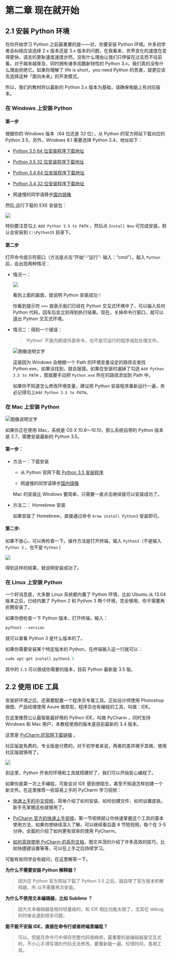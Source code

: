 # 第二章 现在就开始

## 2.1 安装 Python 环境

在你开始学习 Python 之前最重要的是——对，你要安装 Python 环境。许多初学者会纠结应该选择 2.x 版本还是 3.x 版本的问题，在我看来，世界变化的速度在变得更快，语言的更新速度速度亦然。没有什么理由让我们只停留在过去而不往前看。对于越来越普及、同时拥有诸多炫酷新特性的 Python 3.x，我们真的没有什么理由拒绝它。如果你理解了 life is short，you need Python 的苦衷，就更应该去选择这种「面向未来」的开发模式。

所以，我们的教材将以最新的 Python 3.x 版本为基础，请确保电脑上有对应版本。

### 在 Windows 上安装 Python

#### 第一步

根据你的 Windows 版本（64 位还是 32 位），从 Python 的官方网站下载对应的 Python 3.5，另外，Windows 8.1 需要选择 Python 3.4，地址如下：

*   [Python 3.5 64 位安装程序下载地址](https://www.Python.org/ftp/Python/3.5.0/Python-3.5.0-amd64.exe)

*   [Python 3.5 32 位安装程序下载地址](https://www.Python.org/ftp/Python/3.5.0/Python-3.5.0.exe)

*   [Python 3.4 64 位安装程序下载地址](https://www.Python.org/ftp/Python/3.4.3/Python-3.4.3.amd64.msi)

*   [Python 3.4 32 位安装程序下载地址](https://www.Python.org/ftp/Python/3.4.3/Python-3.4.3.msi)

*   网速慢的同学请移步[国内镜像](http://pan.baidu.com/s/1bnmdlZx)

然后,运行下载的 EXE 安装包：

![ ](img/00011.jpeg)

特别要注意勾上 `Add Python 3.5 to PATH` ，然后点 `Install Now` 可完成安装。默认会安装到 `C:\Python35` 目录下。

#### 第二步

打开命令提示符窗口（方法是点击“开始”-“运行”- 输入：“cmd”），敲入 `Python` 后，会出现两种情况：

*   情况一：

    ![ ](img/00012.jpeg)

    看到上面的画面，就说明 Python 安装成功！

    你看到提示符 `>>>` 就表示我们已经在 Python 交互式环境中了，可以输入任何 Python 代码，回车后会立刻得到执行结果。现在，关掉命令行窗口，就可以退出 Python 交互式环境。

*   情况二：得到一个错误：

    > 'Python' 不是内部或外部命令，也不是可运行的程序或批处理文件。

    ![图像说明文字](img/00013.jpeg)

    这是因为 Windows 会根据一个 Path 的环境变量设定的路径去查找 Python.exe，如果没找到，就会报错。如果在安装时漏掉了勾选 `Add Python 3.5 to PATH` ，那就要手动把 `Python.exe` 所在的路径添加到 Path 中。

    如果你不知道怎么修改环境变量，建议把 Python 安装程序重新运行一遍，务必记得勾上`Add Python 3.5 to PATH`。

### 在 Mac 上安装 Python

![图像说明文字](img/00014.jpeg)

如果你正在使用 Mac，系统是 OS X 10.8～10.10，那么系统自带的 Python 版本是 2.7，需要安装最新的 Python 3.5。

#### 第一步：

*   方法一：下载安装

    *   从 Python 官网下载 [Python 3.5 安装程序](https://www.Python.org/ftp/Python/3.5.0/Python-3.5.0-macosx10.6.pkg)

    *   网速慢的同学请移步[国内镜像](http://pan.baidu.com/s/1sjqOkFF)

    Mac 的安装比 Windows 要简单，只需要一直点击继续就可以安装成功了。

*   方法二： Homebrew 安装

    如果安装了 Homebrew，直接通过命令 `brew install Python3` 安装即可。

#### 第二步:

如果不放心，可以再检查一下。操作方法是打开终端，输入 `Python3`（不是输入 `Python 3` ，也不是 `Python` )

![ ](img/00015.jpeg)

得到这样的结果，就说明安装成功了。

### 在 Linux 上安装 Python

一个好消息是，大多数 Linux 系统都内置了 Python 环境，比如 Ubuntu 从 13.04 版本之后，已经内置了 Python 2 和 Python 3 两个环境，完全够用，你不需要再折腾安装了。

如果你想检查一下 Python 版本，打开终端，输入：

```py
python3 --version
```

就可以查看 Python 3 是什么版本的了。

如果你需要安装某个特定版本的 Python，在终端输入这一行就可以：

```py
sudo apt-get install python3.5
```

其中的 `3.5` 可以换成你需要的版本，目前 Python 最新是 3.5 版。

## 2.2 使用 IDE 工具

安装好环境之后，还需要配置一个程序员专属工具。正如设计师使用 Photoshop 做图、产品经理使用 Axure 做原型，程序员也有编程的工具，叫做：IDE。

在这里推荐公认最智能最好用的 Python IDE，叫做 PyCharm ，同时支持 Windows 和 Mac 用户，本教程使用的版本是目前最新的 3.4 版本。

这里是 [PyCharm 的官网下载链接](https://www.jetbrains.com/pycharm/) 。

社区版是免费的，专业版是付费的。对于初学者来说，两者的差异微乎其微，使用社区版就够用了。

![ ](img/00016.jpeg)

到这里，Python 开发的环境和工具就搭建好了，我们可以开始安心编程了。

如果你是第一次上手编程，可能会对 IDE 感到很陌生，甚至不知道怎样创建一个新文件。在这里推荐一些容易上手的 PyCharm 学习视频：

*   [快速上手的中文视频](http://v.youku.com/v_show/id_XODMyMzM1NzQ4.html)，简单介绍了如何安装、如何创建文件、如何设置皮肤。新手先掌握这些就够用了。

*   [PyCharm 官方的快速上手视频](https://www.jetbrains.com/pycharm/documentation/)，第一节视频就让你快速掌握这个工具的基本使用方法，如果你想继续深入了解，可以继续看后面 8 节短视频，每个在 3-5 分钟，全面的介绍了如何更有效率的使用 PyCharm。

*   [如何高效使用 PyCharm 的系列文档](http://pedrokroger.net/getting-started-pycharm-python-ide/)，图文并茂的介绍了许多高效的技巧，比如快捷键设置等等，可以在上手之后持续学习。

可能有些同学会有疑问，在这里解答一下。

**为什么不需要安装 Python 解释器？**

> 因为在 Python 官方网站下载了 Python 3.5 之后，就自带了官方版本的解释器，所 以不需要再次安装。

**为什么不使用文本编辑器，比如 Sublime ？**

> 因为文本编辑器是相对轻量级的，和 IDE 相比功能太弱了，尤其在 debug 的时候会遇到很多问题。

**能不能不安装 IDE，直接在命令行或者终端里编程？**

> 可以。但是在命令行中保存完整代码很麻烦，最重要的是编辑器是交互式的，不小心手滑写错的代码无法修改，要重新敲一遍。珍惜时间，善用工具。